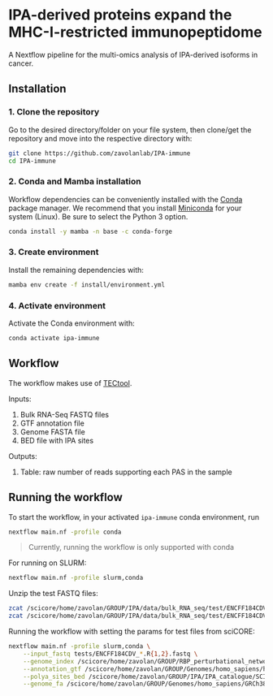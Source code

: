 # IPA-derived proteins expand the MHC-I-restricted immunopeptidome
A Nextflow pipeline for the multi-omics analysis of IPA-derived isoforms in cancer.

## Installation

### 1. Clone the repository

Go to the desired directory/folder on your file system, then clone/get the 
repository and move into the respective directory with:

```bash
git clone https://github.com/zavolanlab/IPA-immune
cd IPA-immune
```

### 2. Conda and Mamba installation

Workflow dependencies can be conveniently installed with the [Conda](https://docs.conda.io/projects/conda/en/stable/)
package manager. We recommend that you install [Miniconda](https://docs.anaconda.com/free/miniconda/miniconda-install/)
for your system (Linux). Be sure to select the Python 3 option. 

```bash
conda install -y mamba -n base -c conda-forge
```

### 3. Create environment

Install the remaining dependencies with:
```bash
mamba env create -f install/environment.yml
```

### 4. Activate environment

Activate the Conda environment with:

```bash
conda activate ipa-immune
```

## Workflow

The workflow makes use of [TECtool](https://github.com/balajtimate/TECtool).

Inputs:
1. Bulk RNA-Seq FASTQ files
2. GTF annotation file
3. Genome FASTA file
4. BED file with IPA sites


Outputs:
1. Table: raw number of reads supporting each PAS in the sample

## Running the workflow

To start the workflow, in your activated `ipa-immune` conda environment, run

```bash
nextflow main.nf -profile conda
```
> Currently, running the workflow is only supported with conda

For running on SLURM:
```bash
nextflow main.nf -profile slurm,conda
```

Unzip the test FASTQ files:
```bash
zcat /scicore/home/zavolan/GROUP/IPA/data/bulk_RNA_seq/test/ENCFF184CDV_ENCFF456OPJ.R1.fastq.gz > tests/ENCFF184CDV_ENCFF456OPJ.R1.fastq
zcat /scicore/home/zavolan/GROUP/IPA/data/bulk_RNA_seq/test/ENCFF184CDV_ENCFF456OPJ.R2.fastq.gz > tests/ENCFF184CDV_ENCFF456OPJ.R2.fastq
```

Running the workflow with setting the params for test files from sciCORE:
```bash
nextflow main.nf -profile slurm,conda \
    --input_fastq tests/ENCFF184CDV_*.R{1,2}.fastq \
    --genome_index /scicore/home/zavolan/GROUP/RBP_perturbational_networks/wf_runs/v1/output/STAR_indices/human/without_GTF/STAR_index \
    --annotation_gtf /scicore/home/zavolan/GROUP/Genomes/homo_sapiens/hg38_v42/gencode.v42.annotation.gtf \
    --polya_sites_bed /scicore/home/zavolan/GROUP/IPA/IPA_catalogue/SCINPAS_all_normal_q15Expr.bed \
    --genome_fa /scicore/home/zavolan/GROUP/Genomes/homo_sapiens/GRCh38.primary_assembly.genome.fa
```